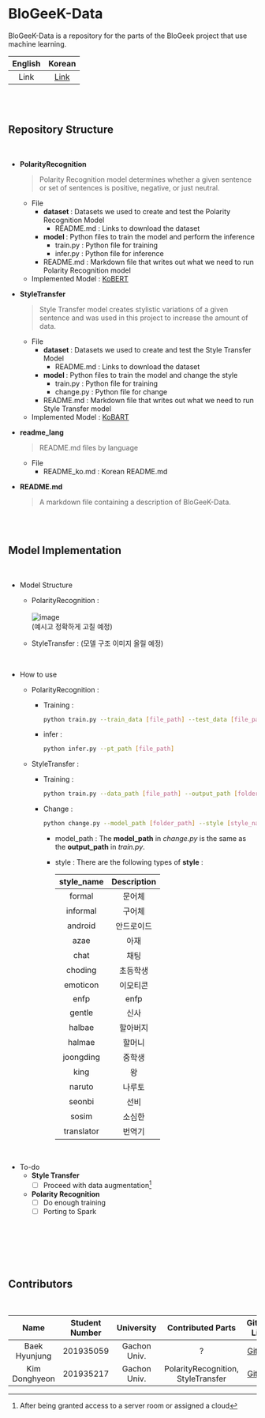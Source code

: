 # BloGeeK-Data

BloGeeK-Data is a repository for the parts of the BloGeek project that use machine learning.

| English | Korean |
| :---: | :---: |
| Link | [Link](https://github.com/KEA-GeeK/BloGeeK-Data/blob/main/readme_lang/README_ko.md) |

<br> <br>

## <b> Repository Structure </b>

<br>

* <b> PolarityRecognition </b>
    > Polarity Recognition model determines whether a given sentence or set of sentences is positive, negative, or just neutral.
    * File
        * <b> dataset </b> : Datasets we used to create and test the Polarity Recognition Model
          *  README.md : Links to download the dataset
        * <b> model </b> : Python files to train the model and perform the inference
          * train.py : Python file for training
          * infer.py : Python file for inference
        * README.md : Markdown file that writes out what we need to run Polarity Recognition model
    * Implemented Model : [KoBERT](https://github.com/SKTBrain/KoBERT)
      
* <b> StyleTransfer </b>
    > Style Transfer model creates stylistic variations of a given sentence and was used in this project to increase the amount of data.
    * File
        * <b> dataset </b> : Datasets we used to create and test the Style Transfer Model
          *  README.md : Links to download the dataset
        * <b> model </b> : Python files to train the model and change the style
          * train.py : Python file for training
          * change.py : Python file for change
        * README.md : Markdown file that writes out what we need to run Style Transfer model
    * Implemented Model : [KoBART](https://huggingface.co/gogamza/kobart-base-v2)
* <b> readme_lang </b>
    > README.md files by language
    * File
        * README_ko.md : Korean README.md
* <b> README.md </b>
    > A markdown file containing a description of BloGeeK-Data.
  
<br> <br>

## <b> Model Implementation </b>

<br>

* Model Structure
    * PolarityRecognition : <br><br>
      ![image](https://github.com/KEA-GeeK/BloGeeK-Data/assets/31691750/b7496a6e-778c-476b-908b-27aad3197151) <br>
      (예시고 정확하게 고칠 예정)

      
    * StyleTransfer :
      (모델 구조 이미지 올릴 예정)


<br>

* How to use
    * PolarityRecognition :
        * Training :
          ```bash
          python train.py --train_data [file_path] --test_data [file_path] --num_epoch [number]
          ```
  
        * infer :
          ```bash
          python infer.py --pt_path [file_path]
          ```

    * StyleTransfer :
        * Training :
          ```bash
          python train.py --data_path [file_path] --output_path [folder_path]
          ```
  
        * Change :
          ```bash
          python change.py --model_path [folder_path] --style [style_name] --sentence [input_sentence]
          ```
            * model_path : The __model_path__ in _change.py_ is the same as the __output_path__ in _train.py_.
            * style : There are the following types of __style__ :
              
              | style_name | Description |
              |:---:| :---: |
              | formal       | 문어체       |
              | informal     | 구어체       |
              | android      | 안드로이드   |
              | azae         | 아재         |
              | chat         | 채팅         |
              | choding      | 초등학생     |
              | emoticon     | 이모티콘     |
              | enfp         | enfp         |
              | gentle       | 신사         |
              | halbae       | 할아버지     |
              | halmae       | 할머니       |
              | joongding    | 중학생       |
              | king         | 왕           |
              | naruto       | 나루토       |
              | seonbi       | 선비         |
              | sosim        | 소심한       |
              | translator   | 번역기       |
    

<br>

* To-do
    * <b> Style Transfer </b>
        * [ ] Proceed with data augmentation[^1]
    
    * <b> Polarity Recognition </b>
        * [ ] Do enough training
        * [ ] Porting to Spark

<br> <br>

[^1]: After being granted access to a server room or assigned a cloud

<br> <br>

## <b> Contributors </b>

<br>

| Name | Student Number | University | Contributed Parts | Github Link |
| :---: | :---: | :---: | :---: | :---: |
| Baek Hyunjung | 201935059 | Gachon Univ. | ? | [Github](https://github.com/Baekhyunjung) |
| Kim Donghyeon | 201935217 | Gachon Univ. | PolarityRecognition, StyleTransfer | [Github](https://github.com/eastlighting1) |
